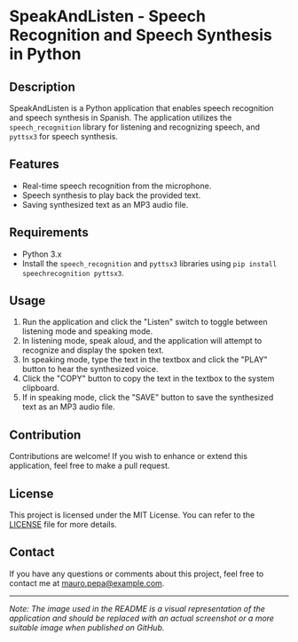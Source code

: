 # SpeakAndListen - Speech Recognition and Speech Synthesis in Python

## Description
SpeakAndListen is a Python application that enables speech recognition and speech synthesis in Spanish. The application utilizes the `speech_recognition` library for listening and recognizing speech, and `pyttsx3` for speech synthesis.

## Features
- Real-time speech recognition from the microphone.
- Speech synthesis to play back the provided text.
- Saving synthesized text as an MP3 audio file.

## Requirements
- Python 3.x
- Install the `speech_recognition` and `pyttsx3` libraries using `pip install speechrecognition pyttsx3`.

## Usage
1. Run the application and click the "Listen" switch to toggle between listening mode and speaking mode.
2. In listening mode, speak aloud, and the application will attempt to recognize and display the spoken text.
3. In speaking mode, type the text in the textbox and click the "PLAY" button to hear the synthesized voice.
4. Click the "COPY" button to copy the text in the textbox to the system clipboard.
5. If in speaking mode, click the "SAVE" button to save the synthesized text as an MP3 audio file.

## Contribution
Contributions are welcome! If you wish to enhance or extend this application, feel free to make a pull request.

## License
This project is licensed under the MIT License. You can refer to the [LICENSE](LICENSE) file for more details.

## Contact
If you have any questions or comments about this project, feel free to contact me at mauro.pepa@example.com.

---
*Note: The image used in the README is a visual representation of the application and should be replaced with an actual screenshot or a more suitable image when published on GitHub.*
